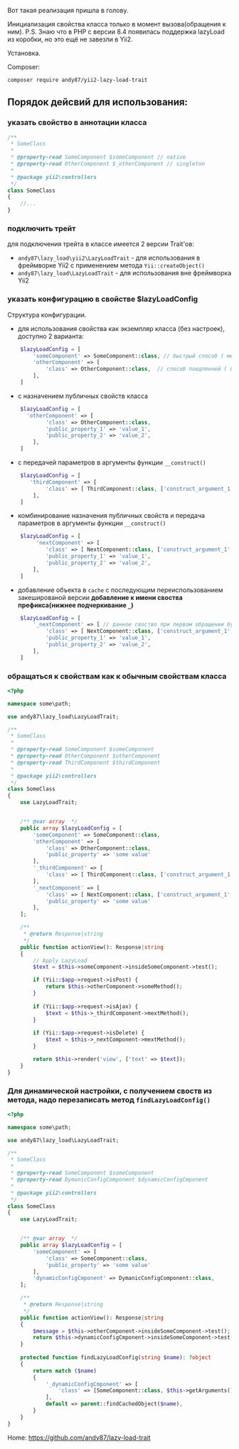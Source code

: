 Вот такая реализация пришла в голову.

Инициализация свойства класса только в момент вызова(обращения к ним).
P.S. Знаю что в PHP c версии 8.4 появилась поддержка lazyLoad из коробки, но это ещё не завезли в Yii2.

Установка.

Composer:
```bash
composer require andy87/yii2-lazy-load-trait
```

## Порядок дейсвий для использования:
### указать свойство в аннотации класса
```php
/**
 * SomeClass
 *
 * @property-read SomeComponent $someComponent // native
 * @property-read OtherComponent $_otherComponent // singleton
 * 
 * @package yii2\controllers
 */
class SomeClass
{
    //...
}
```

### подключить трейт

для подключения трейта в классе имеется 2 версии Trait'ов:
* `andy87\lazy_load\yii2\LazyLoadTrait` - для использования в фреймворке Yii2 с применением метода `Yii::createObject()`
* `andy87\lazy_load\LazyLoadTrait` - для использования вне фреймворка Yii2

### указать конфигурацию в свойстве $lazyLoadConfig

Структура конфигурации.
* для использования свойства как экземпляр класса (без настроек), доступно 2 варианта:
```php
    $lazyLoadConfig = [
        'someComponent' => SomeComponent::class, // быстрый способ ( меньше проверок )
        'otherComponent' => [
            'class' => OtherComponent::class,  // способ поедленней ( больше проверок )
        ],
    ]
```

* с назначением публичных свойств класса
```php
    $lazyLoadConfig = [
      'otherComponent' => [
            'class' => OtherComponent::class,
            'public_property_1' => 'value_1',
            'public_property_2' => 'value_2',
        ],
    ]
```

* с передачей параметров в аргументы функции `__construct()` 
```php
    $lazyLoadConfig = [
       'thirdComponent' => [
            'class' => [ ThirdComponent::class, ['construct_argument_1', 'construct_argument_2'] ],
        ],
    ]
```
* комбинирование назначения публичных свойств и передача параметров в аргументы функции `__construct()`
```php
    $lazyLoadConfig = [
         'nextComponent' => [
            'class' => [ NextComponent::class, ['construct_argument_1', 'construct_argument_2'] ],
            'public_property_1' => 'value_1',
            'public_property_2' => 'value_2',
        ],
    ]
```
* добавление объекта в `cache` с последующим переиспользованием закешированой версии
__добавление к имени своства префикса(нижнее подчеркивание `_`)__
```php
    $lazyLoadConfig = [
        '_nextComponent' => [ // данное своство при первом обращении будет закешировано, и при последующих обращениях будет использоваться закешированная версия
            'class' => [ NextComponent::class, ['construct_argument_1', 'construct_argument_2'] ],
            'public_property_1' => 'value_1',
            'public_property_2' => 'value_2',
        ],
    ]
```


### обращаться к свойствам как к обычным свойствам класса
```php
<?php

namespace some\path;

use andy87\lazy_load\LazyLoadTrait;

/**
 * SomeClass
 *
 * @property-read SomeComponent $someComponent
 * @property-read OtherComponent $otherComponent
 * @property-read ThirdComponent $thirdComponent
 * 
 * @package yii2\controllers
 */
class SomeClass
{
    use LazyLoadTrait;


    /** @var array  */
    public array $lazyLoadConfig = [
        'someComponent' => SomeComponent::class,
        'otherComponent' => [
            'class' => OtherComponent::class,
            'public_property' => 'some value'
        ],
        '_thirdComponent' => [
            'class' => [ ThirdComponent::class, ['construct_argument_1', 'construct_argument_2'] ],
        ],
        '_nextComponent' => [
            'class' => [ NextComponent::class, ['construct_argument_1', 'construct_argument_2'] ],
            'public_property' => 'some value'
        ],
    ];

    /**
     * @return Response|string
     */
    public function actionView(): Response|string
    {
        // Apply LazyLoad
        $text = $this->someComponent->insideSomeComponent->test();

        if (Yii::$app->request->isPost) {
            return $this->otherComponent->someMethod();
        }
        
        if (Yii::$app->request->isAjax) {
            $text = $this->_thirdComponent->mextMethod();
        }
        
        if (Yii::$app->request->isDelete) {
            $text = $this->_nextComponent->mextMethod();
        }

        return $this->render('view', ['text' => $text]);
    }
}
```

### Для динамической настройки, с получением своств из метода, надо перезаписать метод `findLazyLoadConfig()`
```php
<?php

namespace some\path;

use andy87\lazy_load\LazyLoadTrait;

/**
 * SomeClass
 *
 * @property-read SomeComponent $someComponent
 * @property-read DymanicConfigComponent $dynamicConfigCmponent
 * 
 * @package yii2\controllers
 */
class SomeClass
{
    use LazyLoadTrait;


    /** @var array  */
    public array $lazyLoadConfig = [
        'someComponent' => [
            'class' => SomeComponent::class,
            'public_property' => 'some value'
        ],
        'dynamicConfigCmponent' => DymanicConfigComponent::class,
    ];

    /**
     * @return Response|string
     */
    public function actionView(): Response|string
    {
        $message = $this->otherComponent->insideSomeComponent->test();
        return $this->dynamicConfigCmponent->insideSomeComponent->test();
    }
    
    protected function findLazyLoadConfig(string $name): ?object
    {
        return match ($name)
        {
            '_dynamicConfigCmponent' => [
                'class' => [SomeComponent::class, $this->getArguments() ],
            ],
            default => parent::findCachedObject($name),
        }
    }
}
```

Home: https://github.com/andy87/lazy-load-trait